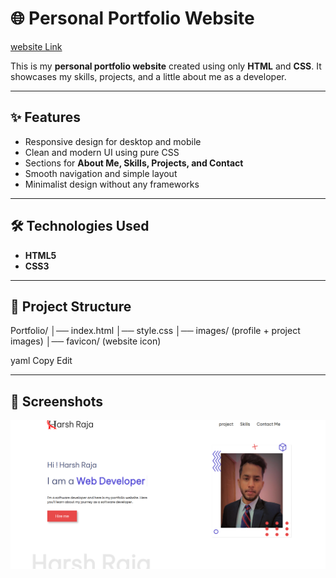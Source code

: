 # 🌐 Personal Portfolio Website

[website Link](https://harshraja45.github.io/portfolio_website2/)


This is my **personal portfolio website** created using only **HTML** and **CSS**.
It showcases my skills, projects, and a little about me as a developer.

---

## ✨ Features
- Responsive design for desktop and mobile
- Clean and modern UI using pure CSS
- Sections for **About Me, Skills, Projects, and Contact**
- Smooth navigation and simple layout
- Minimalist design without any frameworks

---

## 🛠️ Technologies Used
- **HTML5**
- **CSS3**

---

## 📂 Project Structure
Portfolio/
│── index.html
│── style.css
│── images/ (profile + project images)
│── favicon/ (website icon)

yaml
Copy
Edit

---

## 📸 Screenshots
![Portfolio Preview](pt.png)
